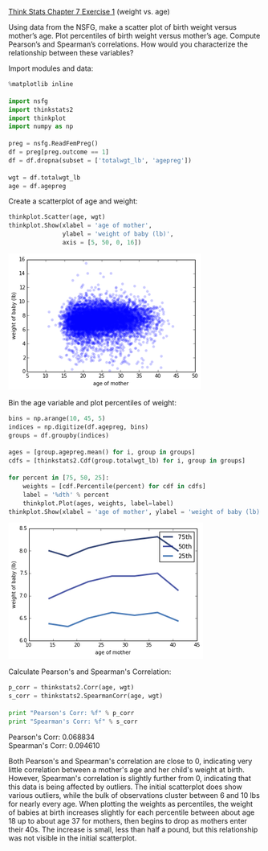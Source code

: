 [Think Stats Chapter 7 Exercise 1](http://greenteapress.com/thinkstats2/html/thinkstats2008.html#toc70) (weight vs. age)

Using data from the NSFG, make a scatter plot of birth weight versus mother’s age. Plot percentiles of birth weight versus mother’s age. Compute Pearson’s and Spearman’s correlations. How would you characterize the relationship between these variables?

Import modules and data:

```python
%matplotlib inline

import nsfg
import thinkstats2
import thinkplot
import numpy as np

preg = nsfg.ReadFemPreg()
df = preg[preg.outcome == 1]
df = df.dropna(subset = ['totalwgt_lb', 'agepreg'])

wgt = df.totalwgt_lb
age = df.agepreg
```

Create a scatterplot of age and weight:

```python
thinkplot.Scatter(age, wgt)
thinkplot.Show(xlabel = 'age of mother',
               ylabel = 'weight of baby (lb)', 
               axis = [5, 50, 0, 16])
```

![png](../img/ex7-1_01.png)

Bin the age variable and plot percentiles of weight:

```python
bins = np.arange(10, 45, 5)
indices = np.digitize(df.agepreg, bins)
groups = df.groupby(indices)

ages = [group.agepreg.mean() for i, group in groups]
cdfs = [thinkstats2.Cdf(group.totalwgt_lb) for i, group in groups]

for percent in [75, 50, 25]:
    weights = [cdf.Percentile(percent) for cdf in cdfs]
    label = '%dth' % percent
    thinkplot.Plot(ages, weights, label=label)
thinkplot.Show(xlabel = 'age of mother', ylabel = 'weight of baby (lb)')
```

![png](../img/ex7-1_03.png)

Calculate Pearson's and Spearman's Correlation:

```python
p_corr = thinkstats2.Corr(age, wgt)
s_corr = thinkstats2.SpearmanCorr(age, wgt)

print "Pearson's Corr: %f" % p_corr
print "Spearman's Corr: %f" % s_corr
```

Pearson's Corr: 0.068834<br>
Spearman's Corr: 0.094610

Both Pearson's and Spearman's correlation are close to 0, indicating very little correlation between a mother's age and her child's weight at birth. However, Spearman's correlation is slightly further from 0, indicating that this data is being affected by outliers. The initial scatterplot does show various outliers, while the bulk of observations cluster between 6 and 10 lbs for nearly every age. When plotting the weights as percentiles, the weight of babies at birth increases slightly for each percentile between about age 18 up to about age 37 for mothers, then begins to drop as mothers enter their 40s. The increase is small, less than half a pound, but this relationship was not visible in the initial scatterplot.
